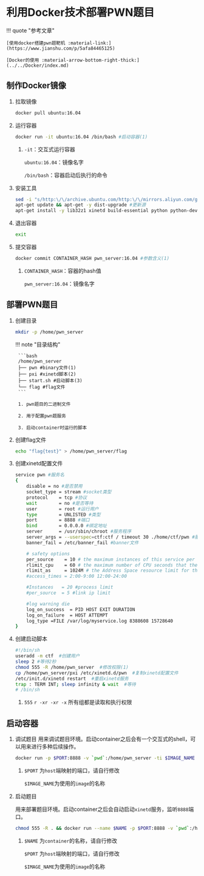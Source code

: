 # 利用Docker技术部署PWN题目

!!! quote "参考文章"

    [使用docker搭建pwn题靶机 :material-link:](https://www.jianshu.com/p/5afa84465125)

    [Docker的使用 :material-arrow-bottom-right-thick:](../../Docker/index.md)

## 制作Docker镜像

1. 拉取镜像

    ```bash
    docker pull ubuntu:16.04
    ```

2. 运行容器

    ```bash
    docker run -it ubuntu:16.04 /bin/bash #启动容器(1)
    ```

    1. `-it`：交互式运行容器
    
        `ubuntu:16.04`：镜像名字
        
        `/bin/bash`：容器启动后执行的命令

3. 安装工具

    ```bash
    sed -i "s/http:\/\/archive.ubuntu.com/http:\/\/mirrors.aliyun.com/g" /etc/apt/sources.list #将源替换为阿里云源
    apt-get update && apt-get -y dist-upgrade #更新源
    apt-get install -y lib32z1 xinetd build-essential python python-dev #安装工具
    ```

4. 退出容器

    ```bash
    exit
    ```

5. 提交容器

    ```bash
    docker commit CONTAINER_HASH pwn_server:16.04 #参数含义(1) 
    ```

    1. `CONTAINER_HASH`：容器的hash值

        `pwn_server:16.04`：镜像名字

## 部署PWN题目

1. 创建目录

    ```bash
    mkdir -p /home/pwn_server
    ```

    !!! note "目录结构"

        ```bash
        /home/pwn_server
        ├── pwn #binary文件(1)
        ├── pxi #xinetd脚本(2)
        ├── start.sh #启动脚本(3)
        └── flag #flag文件
        ```

        1. pwn题目的二进制文件

        2. 用于配置pwn题服务

        3. 启动container时运行的脚本

2. 创建flag文件

    ```bash
    echo "flag{test}" > /home/pwn_server/flag
    ```

3. 创建xinetd配置文件

    ```bash title="pxi"
    service pwn #服务名
    {
        disable = no #是否禁用
        socket_type = stream #socket类型
        protocol    = tcp #协议
        wait        = no #是否等待
        user        = root #运行用户
        type        = UNLISTED #类型
        port        = 8888 #端口
        bind        = 0.0.0.0 #绑定地址
        server      = /usr/sbin/chroot #服务程序
        server_args = --userspec=ctf:ctf / timeout 30 ./home/ctf/pwn #服务程序参数
        banner_fail = /etc/banner_fail #banner文件

        # safety options
        per_source    = 10 # the maximum instances of this service per source IP address
        rlimit_cpu    = 60 # the maximum number of CPU seconds that the service may use
        rlimit_as     = 1024M # the Address Space resource limit for the service
        #access_times = 2:00-9:00 12:00-24:00

        #Instances   = 20 #process limit
        #per_source  = 5 #link ip limit

        #log warning die
        log_on_success  = PID HOST EXIT DURATION    
        log_on_failure  = HOST ATTEMPT 
        log_type =FILE /var/log/myservice.log 8388608 15728640
    }
    ```

4. 创建启动脚本

    ```bash title="start.sh"
    #!/bin/sh
    useradd -m ctf  #创建用户
    sleep 2 #等待2秒
    chmod 555 -R /home/pwn_server  #修改权限(1)
    cp /home/pwn_server/pxi /etc/xinetd.d/pwn  #复制xinetd配置文件
    /etc/init.d/xinetd restart  #重启xinetd服务
    trap : TERM INT; sleep infinity & wait  #等待
    # /bin/sh
    ```

    1. `555`  `r -xr -xr -x` 所有组都是读取和执行权限


## 启动容器

1. 调试题目
    用来调试题目环境。启动container之后会有一个交互式的shell，可以用来进行多种后续操作。

    ```bash
    docker run -p $PORT:8888 -v `pwd`:/home/pwn_server -ti $IMAGE_NAME /bin/sh #参数含义(1)
    ```

    1. `$PORT` 为`host`端映射的端口，请自行修改

        `$IMAGE_NAME`为使用的`image`的名称

2. 启动题目

    用来部署题目环境。启动container之后会自动启动`xinetd`服务，监听`8888`端口。

    ```bash
    chmod 555 -R . && docker run --name $NAME -p $PORT:8888 -v `pwd`:/home/pwn_server -d $IMAGE_NAME /home/pwn_server/start.sh #参数含义(1)
    ```

    1. `$NAME` 为`container`的名称，请自行修改

        `$PORT` 为`host`端映射的端口，请自行修改

        `$IMAGE_NAME`为使用的`image`的名称

<link rel="stylesheet" href="../../../../../css/CTF/custom.css">